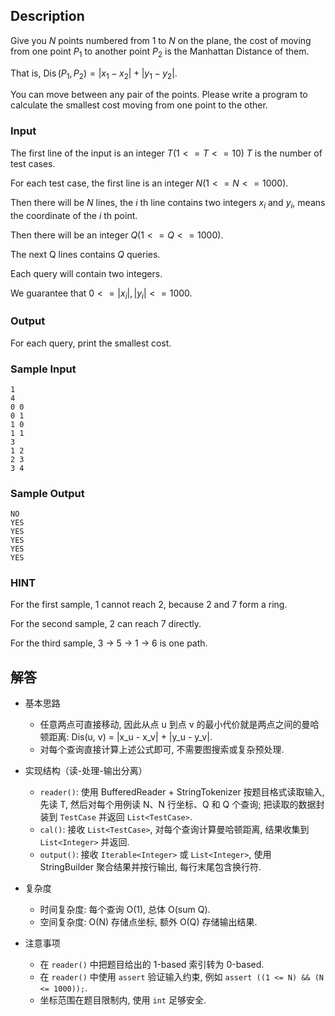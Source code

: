 ## Description

Give you $N$ points numbered from 1 to $N$ on the plane, the cost of moving from one point $P_{1}$ to another point $P_{2}$ is the Manhattan Distance of them.

That is, $\operatorname{Dis}(P_{1}, P_{2})=|x_{1}-x_{2}|+|y_{1}-y_{2}|$.

You can move between any pair of the points. Please write a program to calculate the smallest cost moving from one point to the other.

### Input

The first line of the input is an integer $T(1<=T<=10)$  $T$ is the number of test cases.

For each test case, the first line is an integer $N(1<=N<=1000)$.

Then there will be $N$ lines, the $i$ th line contains two integers $x_{i}$ and $y_{i}$, means the coordinate of the $i$ th point.

Then there will be an integer $Q(1<=Q<=1000)$.

The next Q lines contains $Q$ queries.

Each query will contain two integers.

We guarantee that $0<=|x_{i}|,|y_{i}|<=1000$.

### Output

For each query, print the smallest cost.

### Sample Input

```log
1
4
0 0
0 1
1 0
1 1
3
1 2
2 3
3 4
```

### Sample Output

```log
NO
YES
YES
YES
YES
YES
```

### HINT

For the first sample, 1 cannot reach 2, because 2 and 7 form a ring.

For the second sample, 2 can reach 7 directly.

For the third sample, 3 -> 5 -> 1 -> 6 is one path.

## 解答

- 基本思路

  - 任意两点可直接移动, 因此从点 u 到点 v 的最小代价就是两点之间的曼哈顿距离: 
    Dis(u, v) = |x_u - x_v| + |y_u - y_v|.
  - 对每个查询直接计算上述公式即可, 不需要图搜索或复杂预处理.

- 实现结构（读-处理-输出分离）

  - `reader()`: 使用 BufferedReader + StringTokenizer 按题目格式读取输入, 先读 T, 然后对每个用例读 N、N 行坐标、Q 和 Q 个查询; 把读取的数据封装到 `TestCase` 并返回 `List<TestCase>`.
  - `cal()`: 接收 `List<TestCase>`, 对每个查询计算曼哈顿距离, 结果收集到 `List<Integer>` 并返回.
  - `output()`: 接收 `Iterable<Integer>` 或 `List<Integer>`, 使用 StringBuilder 聚合结果并按行输出, 每行末尾包含换行符.

- 复杂度

  - 时间复杂度: 每个查询 O(1), 总体 O(sum Q).
  - 空间复杂度: O(N) 存储点坐标, 额外 O(Q) 存储输出结果.

- 注意事项

  - 在 `reader()` 中把题目给出的 1-based 索引转为 0-based.
  - 在 `reader()` 中使用 `assert` 验证输入约束, 例如 `assert ((1 <= N) && (N <= 1000));`.
  - 坐标范围在题目限制内, 使用 `int` 足够安全.
